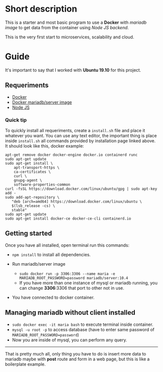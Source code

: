 # Short description

This is a starter and most basic program to use a **Docker** with *mariadb image* to get data from the container using _Node JS backend_.

This is the very first start to microservices, scalability and cloud.

# Guide

It's important to say that I worked with **Ubuntu 19.10** for this project.

## Requeriments

- [Docker](https://docs.docker.com/engine/install/ubuntu/)
- [Docker mariadb/server image](https://hub.docker.com/r/mariadb/server)
- [Node JS](https://github.com/nodesource/distributions/blob/master/README.md#debinstall)

### Quick tip

To quickly install all requeriments, create a `install.sh` file and place it whatever you want. You can use any text editor, the important thing is place inside `install.sh` all commands provided by installation page linked above. It should look like this, docker example:

```shell
apt-get remove docker docker-engine docker.io containerd runc
sudo apt-get update
sudo apt-get install \
    apt-transport-https \
    ca-certificates \
    curl \
    gnupg-agent \
    software-properties-common
curl -fsSL https://download.docker.com/linux/ubuntu/gpg | sudo apt-key add -
sudo add-apt-repository \
   "deb [arch=amd64] https://download.docker.com/linux/ubuntu \
   $(lsb_release -cs) \
   stable"
sudo apt-get update
sudo apt-get install docker-ce docker-ce-cli containerd.io
```

## Getting started

Once you have all installed, open terminal run this commands:

- `npm install` to install all dependencies.

- Run mariadb/server image
    + `sudo docker run -p 3306:3306 --name maria -e MARIADB_ROOT_PASSWORD=password mariadb/server:10.4`
    + If you have more than one instance of mysql or mariadb running, you can change **3306**:3306 that port to other not in use.

- You have connected to docker container.

## Managing mariadb without client installed

- `sudo docker exec -it maria bash` to execute terminal inside container.
- `mysql -u root -p` to access database (have to enter same password of `MARIADB_ROOT_PASSWORD=password`)
- Now you are inside of mysql, you can perform any query.

---

That is pretty much all, only thing you have to do is insert more data to mariadb maybe with **post** route and form in a web page, but this is like a boilerplate example.